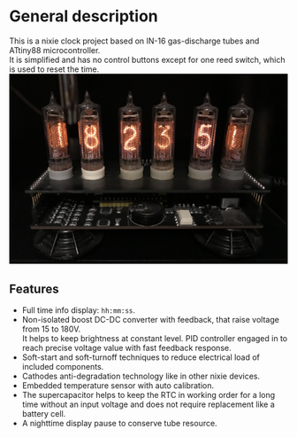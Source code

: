 # General description
This is a nixie clock project based on IN-16 gas-discharge tubes and ATtiny88 microcontroller.  
It is simplified and has no control buttons except for one reed switch, which is used to reset the time.
![Clock common view](Images/Clock.JPG)

## Features
* Full time info display: `hh:mm:ss`.
* Non-isolated boost DC-DC converter with feedback, that raise voltage from 15 to 180V.  
It helps to keep brightness at constant level. PID controller engaged in to reach precise voltage value with fast feedback response.
* Soft-start and soft-turnoff techniques to reduce electrical load of included components.
* Cathodes anti-degradation technology like in other nixie devices.
* Embedded temperature sensor with auto calibration.
* The supercapacitor helps to keep the RTC in working order for a long time without an input voltage and does not require replacement like a battery cell.
* A nighttime display pause to conserve tube resource.
